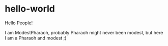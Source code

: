 # hello-world

Hello People!

I am ModestPharaoh, probably Pharaoh might never been modest, but here I am a Pharaoh and modest ;)
